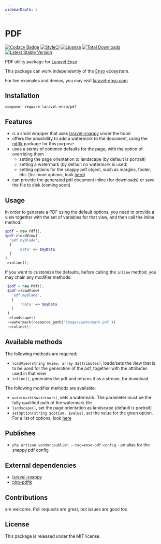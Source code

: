 ```yaml
---
sidebarDepth: 3
---
```


# PDF

[![Codacy Badge](https://api.codacy.com/project/badge/Grade/28c7bcb0b5d2451783990e0a151f0a44)](https://www.codacy.com/app/laravel-enso/logs?utm_source=github.com&amp;utm_medium=referral&amp;utm_content=laravel-enso/pdf&amp;utm_campaign=Badge_Grade)
[![StyleCI](https://github.styleci.io/repos/85624363/shield?branch=master)](https://github.styleci.io/repos/85624363)
[![License](https://poser.pugx.org/laravel-enso/pdf/license)](https://packagist.org/packages/laravel-enso/pdf)
[![Total Downloads](https://poser.pugx.org/laravel-enso/pdf/downloads)](https://packagist.org/packages/laravel-enso/pdf)
[![Latest Stable Version](https://poser.pugx.org/laravel-enso/pdf/version)](https://packagist.org/packages/laravel-enso/pdf)

PDF utility package for [Laravel Enso](https://github.com/laravel-enso/Enso)

This package can work independently of the [Enso](https://github.com/laravel-enso/Enso) ecosystem.

For live examples and demos, you may visit [laravel-enso.com](https://www.laravel-enso.com)

## Installation

`composer require laravel-enso/pdf`

## Features

- is a small wrapper that uses [laravel-snappy](https://github.com/barryvdh/laravel-snappy) under the hood
- offers the possibility to add a watermark to the document, 
using the [pdftk](https://github.com/mikehaertl/php-pdftk) package for this purpose
- uses a series of common defaults for the page, with the option of overriding them
    - setting the page orientation to landscape (by default is portrait)
    - setting a watermark (by default no watermark is used)
    - setting options for the snappy pdf object, such as margins, footer, etc. (for more options, look [here](https://wkhtmltopdf.org/usage/wkhtmltopdf.txt))
- can provide the generated pdf document inline (for downloads) or save the file to disk (coming soon)    

## Usage

In order to generate a PDF using the default options, 
you need to provide a view together with the set of variables for that view,
and then call the inline method:
```php
$pdf = new Pdf();
$pdf->loadView(
  'pdf.myBlade', 
  [
      'data' => $myData
  ]
)
->inline();
```

If you want to customize the defaults, before calling the `inline` method, 
you may chain any modifier methods:

```php
 $pdf = new Pdf();
 $pdf->loadView(
   'pdf.myBlade', 
   [
       'data' => $myData
   ]
 )
 ->landscape()
 ->watermark(resource_path('images/watermark.pdf'))
 ->inline();
 ```
 
## Available methods

The following methods are required:
* `loadView(string $view, array $attributes)`, loads/sets the view that is to be used
for the generation of the pdf, together with the attributes used in that view
* `inline()`, generates the pdf and returns it as a stream, for download

The following modifier methods are available:
* `watermark($watermark)`, sets a watermark. The parameter must be the fully qualified path of the watermark file
* `landscape()`, set the page orientation as landscape (default is portrait)
* `setOption(string $option, $value)`, set the value for the given option. 
For a list of options, look [here](https://wkhtmltopdf.org/usage/wkhtmltopdf.txt)

## Publishes

- `php artisan vendor:publish --tag=enso-pdf-config` - an alias for the snappy pdf config

## External dependencies

 - [laravel-snappy](https://github.com/barryvdh/laravel-snappy) 
 - [php-pdftk](https://github.com/mikehaertl/php-pdftk) 

## Contributions

are welcome. Pull requests are great, but issues are good too.

## License

This package is released under the MIT license.
